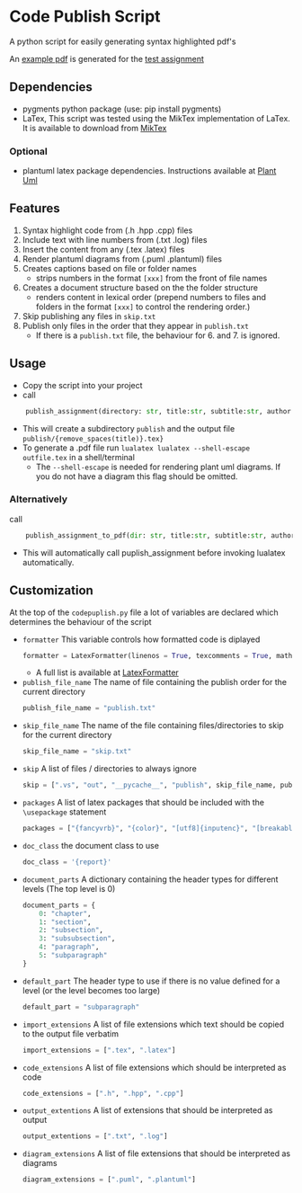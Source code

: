 # Code Publish Script

A python script for easily generating syntax highlighted pdf's

An [example pdf](./testassignment/publish/TestAssignment.pdf) is generated for the [test assignment](./testassignment)

## Dependencies
* pygments python package (use: pip install pygments)
* LaTex, This script was tested using the MikTex implementation of LaTex. It is available to download from [MikTex](https://miktex.org/download)

### Optional
* plantuml latex package dependencies. Instructions available at [Plant Uml](https://koppor.github.io/plantuml/)

## Features
1. Syntax highlight code from (.h .hpp .cpp) files
2. Include text with line numbers from (.txt .log) files
3. Insert the content from any (.tex .latex) files
4. Render plantuml diagrams from (.puml .plantuml) files
5. Creates captions based on file or folder names
    * strips numbers in the format `[xxx]` from the front of file names
6. Creates a document structure based on the the folder structure
    * renders content in lexical order (prepend numbers to files and folders in the format `[xxx]` to control the rendering order.)
7. Skip publishing any files in `skip.txt`
8. Publish only files in the order that they appear in `publish.txt`
    * If there is a `publish.txt` file, the behaviour for 6. and 7. is ignored.

## Usage
* Copy the script into your project
* call
```python 
    publish_assignment(directory: str, title:str, subtitle:str, author:str)
```
* This will create a subdirectory `publish` and the output file `publish/{remove_spaces(title)}.tex}`
* To generate a .pdf file run `lualatex lualatex --shell-escape outfile.tex` in a shell/terminal
    - The `--shell-escape` is needed for rendering plant uml diagrams. If you do not have a diagram this flag should be omitted.
### Alternatively
call
```python
    publish_assignment_to_pdf(dir: str, title:str, subtitle:str, author:str)
```
* This will automatically call puplish_assignment before invoking lualatex automatically.

## Customization
At the top of the `codepuplish.py` file a lot of variables are declared which determines the behaviour of the script
* `formatter` This variable controls how formatted code is diplayed
    ````python
    formatter = LatexFormatter(linenos = True, texcomments = True, mathescape = True)
    ```` 
    - A full list is available at [LatexFormatter](https://pygments.org/docs/formatters/#LatexFormatter)
* `publish_file_name` The name of file containing the publish order for the current directory
    ```python
    publish_file_name = "publish.txt"
    ```
* `skip_file_name` The name of the file containing files/directories to skip for the current directory
    ```python
    skip_file_name = "skip.txt"
    ```
* `skip` A list of files / directories to always ignore
    ```python
    skip = [".vs", "out", "__pycache__", "publish", skip_file_name, publish_file_name]
    ```
* `packages` A list of latex packages that should be included with the `\usepackage` statement
    ```python
    packages = ["{fancyvrb}", "{color}", "[utf8]{inputenc}", "[breakable]{tcolorbox}", "[a4paper, portrait, margin=2cm]{geometry}", "{plantuml}"]
    ```
* `doc_class` the document class to use
    ```python
    doc_class = '{report}'
    ```
* `document_parts` A dictionary containing the header types for different levels (The top level is 0)
    ```python
    document_parts = {
        0: "chapter",
        1: "section",
        2: "subsection",
        3: "subsubsection",
        4: "paragraph",
        5: "subparagraph"
    }
    ```
* `default_part` The header type to use if there is no value defined for a level (or the level becomes too large)
    ```python
    default_part = "subparagraph"
    ```
* `import_extensions` A list of file extensions which text should be copied to the output file verbatim
    ```python
    import_extensions = [".tex", ".latex"]
    ```
* `code_extensions` A list of file extensions which should be interpreted as code
    ```python
    code_extensions = [".h", ".hpp", ".cpp"]
    ```
* `output_extentions` A list of extensions that should be interpreted as output
    ```python
    output_extentions = [".txt", ".log"]
    ```
* `diagram_extensions` A list of file extensions that should be interpreted as diagrams
    ```python
    diagram_extensions = [".puml", ".plantuml"]
    ```

